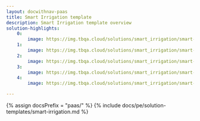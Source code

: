 ```yaml
---
layout: docwithnav-paas
title: Smart Irrigation template
description: Smart Irrigation template overview
solution-highlights:
    0:
        image: https://img.tbqa.cloud/solutions/smart_irrigation/smart-irrigation-1.png
    1:
        image: https://img.tbqa.cloud/solutions/smart_irrigation/smart-irrigation-2.png
    2:
        image: https://img.tbqa.cloud/solutions/smart_irrigation/smart-irrigation-3.png
    3:
        image: https://img.tbqa.cloud/solutions/smart_irrigation/smart-irrigation-4.png
    4:
        image: https://img.tbqa.cloud/solutions/smart_irrigation/smart-irrigation-5.png

---
```


{% assign docsPrefix = "paas/" %}
{% include docs/pe/solution-templates/smart-irrigation.md %}